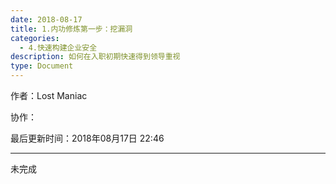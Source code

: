 ```yaml
---
date: 2018-08-17
title: 1.内功修炼第一步：挖漏洞
categories:
  - 4.快速构建企业安全
description: 如何在入职初期快速得到领导重视
type: Document
---
```


作者：Lost Maniac

协作：

最后更新时间：2018年08月17日 22:46

-----

未完成